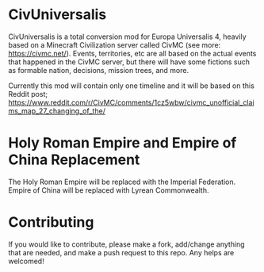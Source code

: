 # CivUniversalis

CivUniversalis is a total conversion mod for Europa Universalis 4, heavily based on a Minecraft Civilization server called CivMC (see more: https://civmc.net/). Events, territories, etc are all based on the actual events that happened in the CivMC server, but there will have some fictions such as formable nation, decisions, mission trees, and more.

Currently this mod will contain only one timeline and it will be based on this Reddit post; https://www.reddit.com/r/CivMC/comments/1cz5wbw/civmc_unofficial_claims_map_27_changing_of_the/

# Holy Roman Empire and Empire of China Replacement
The Holy Roman Empire will be replaced with the Imperial Federation.
Empire of China will be replaced with Lyrean Commonwealth.

# Contributing
If you would like to contribute, please make a fork, add/change anything that are needed, and make a push request to this repo. Any helps are welcomed!
